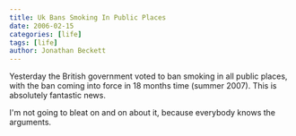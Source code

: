 ```yaml
---
title: Uk Bans Smoking In Public Places
date: 2006-02-15
categories: [life]
tags: [life]
author: Jonathan Beckett
---
```


Yesterday the British government voted to ban smoking in all public places, with the ban coming into force in 18 months time (summer 2007). This is absolutely fantastic news.

I'm not going to bleat on and on about it, because everybody knows the arguments.